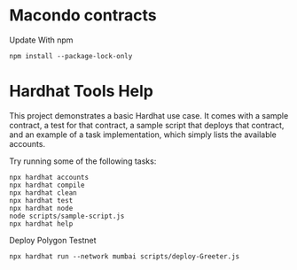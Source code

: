 # Macondo contracts

Update With npm

```shell
npm install --package-lock-only
```

# Hardhat Tools Help

This project demonstrates a basic Hardhat use case. It comes with a sample contract, a test for that contract, a sample script that deploys that contract, and an example of a task implementation, which simply lists the available accounts.

Try running some of the following tasks:

```shell
npx hardhat accounts
npx hardhat compile
npx hardhat clean
npx hardhat test
npx hardhat node
node scripts/sample-script.js
npx hardhat help
```

Deploy Polygon Testnet

```shell
npx hardhat run --network mumbai scripts/deploy-Greeter.js  
```
